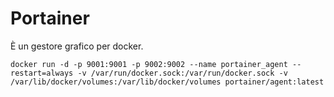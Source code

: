 # Portainer
È un gestore grafico per docker.

```shell
docker run -d -p 9001:9001 -p 9002:9002 --name portainer_agent --restart=always -v /var/run/docker.sock:/var/run/docker.sock -v /var/lib/docker/volumes:/var/lib/docker/volumes portainer/agent:latest
```